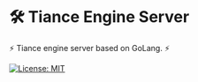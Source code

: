 # 🛠️ Tiance Engine Server

⚡ Tiance engine server based on GoLang. ⚡

[![License: MIT](https://img.shields.io/badge/License-MIT-yellow.svg)](https://opensource.org/licenses/MIT)